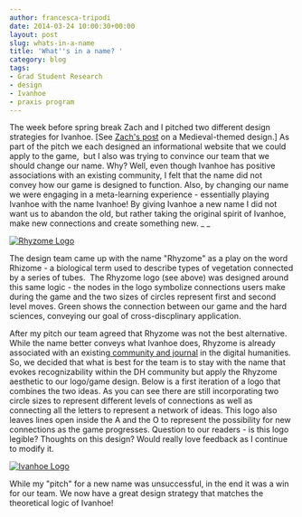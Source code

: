 ```yaml
---
author: francesca-tripodi
date: 2014-03-24 10:00:30+00:00
layout: post
slug: whats-in-a-name
title: 'What''s in a name? '
category: blog
tags:
- Grad Student Research
- design
- Ivanhoe
- praxis program
---
```


The week before spring break Zach and I pitched two different design strategies for Ivanhoe. [See [Zach's post](http://www.scholarslab.org/digital-humanities/an-ivanhoe-design-idea/) on a Medieval-themed design.] As part of the pitch we each designed an informational website that we could apply to the game,  but I also was trying to convince our team that we should change our name. Why? Well, even though Ivanhoe has positive associations with an existing community, I felt that the name did not convey how our game is designed to function. Also, by changing our name we were engaging in a meta-learning experience - essentially playing Ivanhoe with the name Ivanhoe! By giving Ivanhoe a new name I did not want us to abandon the old, but rather taking the original spirit of Ivanhoe, make new connections and create something new. _
_

[![Rhyzome Logo](http://static.scholarslab.org/wp-content/uploads/2014/03/Screen-shot-2014-03-18-at-1.49.39-PM.png)](http://static.scholarslab.org/wp-content/uploads/2014/03/Screen-shot-2014-03-18-at-1.49.39-PM.png)

The design team came up with the name "Rhyzome" as a play on the word Rhizome - a biological term used to describe types of vegetation connected by a series of tubes.  The Rhyzome logo (see above) was designed around this same logic - the nodes in the logo symbolize connections users make during the game and the two sizes of circles represent first and second level moves. Green shows the connection between our game and the hard sciences, conveying our goal of cross-discplinary application.

After my pitch our team agreed that Rhyzome was not the best alternative. While the name better conveys what Ivanhoe does, Rhyzome is already associated with an existing[ community and journal](http://rhizome.org/) in the digital humanities. So, we decided that what is best for the team is to stay with the name that evokes recognizability within the DH community but apply the Rhyzome aesthetic to our logo/game design. Below is a first iteration of a logo that combines the two ideas. As you can see there are still incorporating two circle sizes to represent different levels of connections as well as connecting all the letters to represent a network of ideas. This logo also leaves lines open inside the A and the O to represent the possibility for new connections as the game progresses. Question to our readers - is this logo legible? Thoughts on this design? Would really love feedback as I continue to modify it.

[![Ivanhoe Logo](http://static.scholarslab.org/wp-content/uploads/2014/03/Screen-shot-2014-03-18-at-2.01.02-PM-300x174.png)](http://static.scholarslab.org/wp-content/uploads/2014/03/Screen-shot-2014-03-18-at-2.01.02-PM.png)

While my "pitch" for a new name was unsuccessful, in the end it was a win for our team. We now have a great design strategy that matches the theoretical logic of Ivanhoe!
